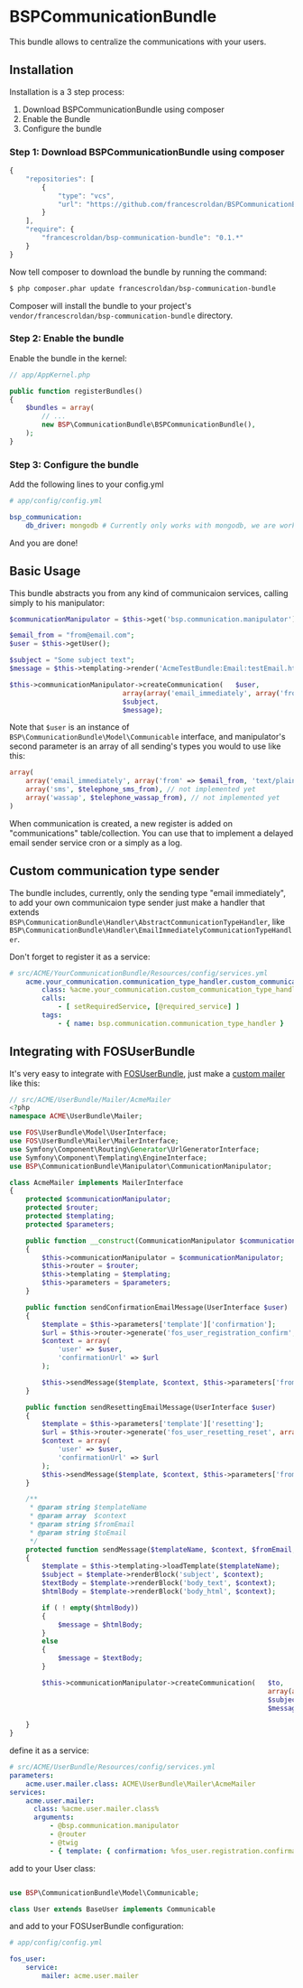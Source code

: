 # BSPCommunicationBundle


This bundle allows to centralize the communications with your users.

## Installation

Installation is a 3 step process:

1. Download BSPCommunicationBundle using composer
2. Enable the Bundle
3. Configure the bundle

### Step 1: Download BSPCommunicationBundle using composer

``` js
{
	"repositories": [
        {
            "type": "vcs",
            "url": "https://github.com/francescroldan/BSPCommunicationBundle"
        }
    ],
    "require": {
        "francescroldan/bsp-communication-bundle": "0.1.*"
    }
}
```

Now tell composer to download the bundle by running the command:

``` bash
$ php composer.phar update francescroldan/bsp-communication-bundle
```

Composer will install the bundle to your project's `vendor/francescroldan/bsp-communication-bundle` directory.

### Step 2: Enable the bundle

Enable the bundle in the kernel:

``` php
// app/AppKernel.php

public function registerBundles()
{
    $bundles = array(
        // ...
        new BSP\CommunicationBundle\BSPCommunicationBundle(),
    );
}
```
### Step 3: Configure the bundle

Add the following lines to your config.yml

``` yaml
# app/config/config.yml

bsp_communication:
    db_driver: mongodb # Currently only works with mongodb, we are working on orm
```

And you are done!

## Basic Usage

This bundle abstracts you from any kind of communicaion services, calling simply to his manipulator:

``` php
$communicationManipulator = $this->get('bsp.communication.manipulator');

$email_from = "from@email.com";
$user = $this->getUser();

$subject = "Some subject text";
$message = $this->templating->render('AcmeTestBundle:Email:testEmail.html.twig');

$this->communicationManipulator->createCommunication(	$user, 
							array(array('email_immediately', array('from' => $email_from, 'text/plain' => $message))), 
							$subject, 
							$message);

```

Note that `$user` is an instance of `BSP\CommunicationBundle\Model\Communicable` interface, and manipulator's second parameter is an array of all sending's types you would to use like this:

``` php
array(
	array('email_immediately', array('from' => $email_from, 'text/plain' => $text_body, 'text/html' => $html_body)),
	array('sms', $telephone_sms_from), // not implemented yet
	array('wassap', $telephone_wassap_from), // not implemented yet
)

```

When communication is created, a new register is added on "communications" table/collection. You can use that to implement a delayed email sender service cron or a simply as a log.

## Custom communication type sender


The bundle includes, currently, only the sending type "email immediately", to add your own communicaion type sender just make a handler that extends `BSP\CommunicationBundle\Handler\AbstractCommunicationTypeHandler`, like `BSP\CommunicationBundle\Handler\EmailImmediatelyCommunicationTypeHandler`.

Don't forget to register it as a service:

``` yml
# src/ACME/YourCommunicationBundle/Resources/config/services.yml
    acme.your_communication.communication_type_handler.custom_communication_type:
        class: %acme.your_communication.custom_communication_type_handler.class%
        calls:
            - [ setRequiredService, [@required_service] ]
        tags:
            - { name: bsp.communication.communication_type_handler }

```

## Integrating with FOSUserBundle

It's very easy to integrate with [FOSUserBundle][FriendsOfSymfony/FOSUserBundle], just make a [custom mailer][mailer] like this:

``` php
// src/ACME/UserBundle/Mailer/AcmeMailer
<?php
namespace ACME\UserBundle\Mailer;

use FOS\UserBundle\Model\UserInterface;
use FOS\UserBundle\Mailer\MailerInterface;
use Symfony\Component\Routing\Generator\UrlGeneratorInterface;
use Symfony\Component\Templating\EngineInterface;
use BSP\CommunicationBundle\Manipulator\CommunicationManipulator;

class AcmeMailer implements MailerInterface
{
    protected $communicationManipulator;
    protected $router;
    protected $templating;
    protected $parameters;

    public function __construct(CommunicationManipulator $communicationManipulator, UrlGeneratorInterface $router, \Twig_Environment $templating, array $parameters)
    {
        $this->communicationManipulator = $communicationManipulator;
        $this->router = $router;
        $this->templating = $templating;
        $this->parameters = $parameters;
    }

    public function sendConfirmationEmailMessage(UserInterface $user)
    {
        $template = $this->parameters['template']['confirmation'];
        $url = $this->router->generate('fos_user_registration_confirm', array('token' => $user->getConfirmationToken()), true);
        $context = array(
            'user' => $user,
            'confirmationUrl' => $url
        );

        $this->sendMessage($template, $context, $this->parameters['from_email']['confirmation'], $user);
    }

    public function sendResettingEmailMessage(UserInterface $user)
    {
        $template = $this->parameters['template']['resetting'];
        $url = $this->router->generate('fos_user_resetting_reset', array('token' => $user->getConfirmationToken()), true);
        $context = array(
            'user' => $user,
            'confirmationUrl' => $url
        );
        $this->sendMessage($template, $context, $this->parameters['from_email']['resetting'], $user);
    }

    /**
     * @param string $templateName
     * @param array  $context
     * @param string $fromEmail
     * @param string $toEmail
     */
    protected function sendMessage($templateName, $context, $fromEmail, $to)
    {
        $template = $this->templating->loadTemplate($templateName);
        $subject = $template->renderBlock('subject', $context);
        $textBody = $template->renderBlock('body_text', $context);
        $htmlBody = $template->renderBlock('body_html', $context);

        if ( ! empty($htmlBody)) 
        {
            $message = $htmlBody;
        } 
        else 
        {
            $message = $textBody;
        }

        $this->communicationManipulator->createCommunication(   $to, 
                                                                array(array('email_immediately', array('from' => key($fromEmail), 'text/plain' => $textBody, 'text/html' => $htmlBody))), 
                                                                $subject,
                                                                $message);
 
    }
}

```

define it as a service:

``` yml
# src/ACME/UserBundle/Resources/config/services.yml
parameters:
    acme.user.mailer.class: ACME\UserBundle\Mailer\AcmeMailer
services:
    acme.user.mailer:
      class: %acme.user.mailer.class%
      arguments:
          - @bsp.communication.manipulator
          - @router
          - @twig
          - { template: { confirmation: %fos_user.registration.confirmation.template%, resetting: %fos_user.resetting.email.template% }, from_email: { confirmation: %fos_user.registration.confirmation.from_email%, resetting: %fos_user.resetting.email.from_email% } }
```

add to your User class:

``` php

use BSP\CommunicationBundle\Model\Communicable;

class User extends BaseUser implements Communicable

```

and add to your FOSUserBundle configuration:

``` yml
# app/config/config.yml

fos_user:
    service:
        mailer: acme.user.mailer

```

[FriendsOfSymfony/FOSUserBundle]: https://github.com/FriendsOfSymfony/FOSUserBundle
[mailer]:https://github.com/FriendsOfSymfony/FOSUserBundle/blob/master/Resources/doc/emails.md#using-a-custom-mailer
